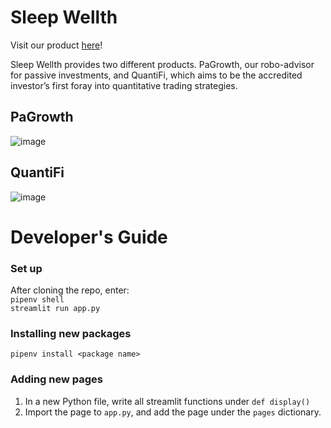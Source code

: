 # Sleep Wellth

Visit our product [here](https://fin4719-project-1.herokuapp.com)!

Sleep Wellth provides two different products. PaGrowth, our robo-advisor for passive investments, and QuantiFi, which aims to be the accredited investor’s first foray into quantitative trading strategies.

## PaGrowth
![image](https://user-images.githubusercontent.com/41572120/156004576-31495410-ee3d-4fa3-b8ad-31a9a3411956.png)

## QuantiFi
![image](https://user-images.githubusercontent.com/41572120/156004674-79c10c9b-8d8a-4b19-a14a-97ac4a4511b5.png)

# Developer's Guide

### Set up
After cloning the repo, enter:  
`pipenv shell`  
`streamlit run app.py`

### Installing new packages
`pipenv install <package name>`  

### Adding new pages 
1. In a new Python file, write all streamlit functions under `def display()`  
2. Import the page to `app.py`, and add the page under the `pages` dictionary.
